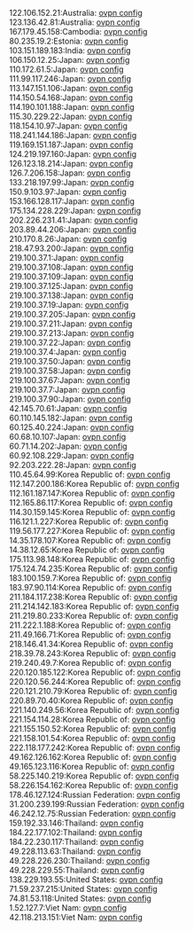 122.106.152.21:Australia: [ovpn config](vpn/122_106_152_21.ovpn)  
123.136.42.81:Australia: [ovpn config](vpn/123_136_42_81.ovpn)  
167.179.45.158:Cambodia: [ovpn config](vpn/167_179_45_158.ovpn)  
80.235.19.2:Estonia: [ovpn config](vpn/80_235_19_2.ovpn)  
103.151.189.183:India: [ovpn config](vpn/103_151_189_183.ovpn)  
106.150.12.25:Japan: [ovpn config](vpn/106_150_12_25.ovpn)  
110.172.61.5:Japan: [ovpn config](vpn/110_172_61_5.ovpn)  
111.99.117.246:Japan: [ovpn config](vpn/111_99_117_246.ovpn)  
113.147.151.106:Japan: [ovpn config](vpn/113_147_151_106.ovpn)  
114.150.54.168:Japan: [ovpn config](vpn/114_150_54_168.ovpn)  
114.190.101.188:Japan: [ovpn config](vpn/114_190_101_188.ovpn)  
115.30.229.22:Japan: [ovpn config](vpn/115_30_229_22.ovpn)  
118.154.10.97:Japan: [ovpn config](vpn/118_154_10_97.ovpn)  
118.241.144.186:Japan: [ovpn config](vpn/118_241_144_186.ovpn)  
119.169.151.187:Japan: [ovpn config](vpn/119_169_151_187.ovpn)  
124.219.197.160:Japan: [ovpn config](vpn/124_219_197_160.ovpn)  
126.123.18.214:Japan: [ovpn config](vpn/126_123_18_214.ovpn)  
126.7.206.158:Japan: [ovpn config](vpn/126_7_206_158.ovpn)  
133.218.197.99:Japan: [ovpn config](vpn/133_218_197_99.ovpn)  
150.9.103.97:Japan: [ovpn config](vpn/150_9_103_97.ovpn)  
153.166.128.117:Japan: [ovpn config](vpn/153_166_128_117.ovpn)  
175.134.228.229:Japan: [ovpn config](vpn/175_134_228_229.ovpn)  
202.226.231.41:Japan: [ovpn config](vpn/202_226_231_41.ovpn)  
203.89.44.206:Japan: [ovpn config](vpn/203_89_44_206.ovpn)  
210.170.8.26:Japan: [ovpn config](vpn/210_170_8_26.ovpn)  
218.47.93.200:Japan: [ovpn config](vpn/218_47_93_200.ovpn)  
219.100.37.1:Japan: [ovpn config](vpn/219_100_37_1.ovpn)  
219.100.37.108:Japan: [ovpn config](vpn/219_100_37_108.ovpn)  
219.100.37.109:Japan: [ovpn config](vpn/219_100_37_109.ovpn)  
219.100.37.125:Japan: [ovpn config](vpn/219_100_37_125.ovpn)  
219.100.37.138:Japan: [ovpn config](vpn/219_100_37_138.ovpn)  
219.100.37.19:Japan: [ovpn config](vpn/219_100_37_19.ovpn)  
219.100.37.205:Japan: [ovpn config](vpn/219_100_37_205.ovpn)  
219.100.37.211:Japan: [ovpn config](vpn/219_100_37_211.ovpn)  
219.100.37.213:Japan: [ovpn config](vpn/219_100_37_213.ovpn)  
219.100.37.22:Japan: [ovpn config](vpn/219_100_37_22.ovpn)  
219.100.37.4:Japan: [ovpn config](vpn/219_100_37_4.ovpn)  
219.100.37.50:Japan: [ovpn config](vpn/219_100_37_50.ovpn)  
219.100.37.58:Japan: [ovpn config](vpn/219_100_37_58.ovpn)  
219.100.37.67:Japan: [ovpn config](vpn/219_100_37_67.ovpn)  
219.100.37.7:Japan: [ovpn config](vpn/219_100_37_7.ovpn)  
219.100.37.90:Japan: [ovpn config](vpn/219_100_37_90.ovpn)  
42.145.70.61:Japan: [ovpn config](vpn/42_145_70_61.ovpn)  
60.110.145.182:Japan: [ovpn config](vpn/60_110_145_182.ovpn)  
60.125.40.224:Japan: [ovpn config](vpn/60_125_40_224.ovpn)  
60.68.10.107:Japan: [ovpn config](vpn/60_68_10_107.ovpn)  
60.71.14.202:Japan: [ovpn config](vpn/60_71_14_202.ovpn)  
60.92.108.229:Japan: [ovpn config](vpn/60_92_108_229.ovpn)  
92.203.222.28:Japan: [ovpn config](vpn/92_203_222_28.ovpn)  
110.45.64.99:Korea Republic of: [ovpn config](vpn/110_45_64_99.ovpn)  
112.147.200.186:Korea Republic of: [ovpn config](vpn/112_147_200_186.ovpn)  
112.161.187.147:Korea Republic of: [ovpn config](vpn/112_161_187_147.ovpn)  
112.165.86.117:Korea Republic of: [ovpn config](vpn/112_165_86_117.ovpn)  
114.30.159.145:Korea Republic of: [ovpn config](vpn/114_30_159_145.ovpn)  
116.121.1.227:Korea Republic of: [ovpn config](vpn/116_121_1_227.ovpn)  
119.56.177.227:Korea Republic of: [ovpn config](vpn/119_56_177_227.ovpn)  
14.35.178.107:Korea Republic of: [ovpn config](vpn/14_35_178_107.ovpn)  
14.38.12.65:Korea Republic of: [ovpn config](vpn/14_38_12_65.ovpn)  
175.113.98.148:Korea Republic of: [ovpn config](vpn/175_113_98_148.ovpn)  
175.124.74.235:Korea Republic of: [ovpn config](vpn/175_124_74_235.ovpn)  
183.100.159.7:Korea Republic of: [ovpn config](vpn/183_100_159_7.ovpn)  
183.97.90.114:Korea Republic of: [ovpn config](vpn/183_97_90_114.ovpn)  
211.184.117.238:Korea Republic of: [ovpn config](vpn/211_184_117_238.ovpn)  
211.214.142.183:Korea Republic of: [ovpn config](vpn/211_214_142_183.ovpn)  
211.219.80.233:Korea Republic of: [ovpn config](vpn/211_219_80_233.ovpn)  
211.222.1.188:Korea Republic of: [ovpn config](vpn/211_222_1_188.ovpn)  
211.49.166.71:Korea Republic of: [ovpn config](vpn/211_49_166_71.ovpn)  
218.146.41.34:Korea Republic of: [ovpn config](vpn/218_146_41_34.ovpn)  
218.39.78.243:Korea Republic of: [ovpn config](vpn/218_39_78_243.ovpn)  
219.240.49.7:Korea Republic of: [ovpn config](vpn/219_240_49_7.ovpn)  
220.120.185.122:Korea Republic of: [ovpn config](vpn/220_120_185_122.ovpn)  
220.120.56.244:Korea Republic of: [ovpn config](vpn/220_120_56_244.ovpn)  
220.121.210.79:Korea Republic of: [ovpn config](vpn/220_121_210_79.ovpn)  
220.89.70.40:Korea Republic of: [ovpn config](vpn/220_89_70_40.ovpn)  
221.140.249.56:Korea Republic of: [ovpn config](vpn/221_140_249_56.ovpn)  
221.154.114.28:Korea Republic of: [ovpn config](vpn/221_154_114_28.ovpn)  
221.155.150.52:Korea Republic of: [ovpn config](vpn/221_155_150_52.ovpn)  
221.158.101.54:Korea Republic of: [ovpn config](vpn/221_158_101_54.ovpn)  
222.118.177.242:Korea Republic of: [ovpn config](vpn/222_118_177_242.ovpn)  
49.162.126.162:Korea Republic of: [ovpn config](vpn/49_162_126_162.ovpn)  
49.165.123.116:Korea Republic of: [ovpn config](vpn/49_165_123_116.ovpn)  
58.225.140.219:Korea Republic of: [ovpn config](vpn/58_225_140_219.ovpn)  
58.226.154.162:Korea Republic of: [ovpn config](vpn/58_226_154_162.ovpn)  
178.46.127.124:Russian Federation: [ovpn config](vpn/178_46_127_124.ovpn)  
31.200.239.199:Russian Federation: [ovpn config](vpn/31_200_239_199.ovpn)  
46.242.12.75:Russian Federation: [ovpn config](vpn/46_242_12_75.ovpn)  
159.192.33.146:Thailand: [ovpn config](vpn/159_192_33_146.ovpn)  
184.22.177.102:Thailand: [ovpn config](vpn/184_22_177_102.ovpn)  
184.22.230.117:Thailand: [ovpn config](vpn/184_22_230_117.ovpn)  
49.228.113.63:Thailand: [ovpn config](vpn/49_228_113_63.ovpn)  
49.228.226.230:Thailand: [ovpn config](vpn/49_228_226_230.ovpn)  
49.228.229.55:Thailand: [ovpn config](vpn/49_228_229_55.ovpn)  
138.229.193.55:United States: [ovpn config](vpn/138_229_193_55.ovpn)  
71.59.237.215:United States: [ovpn config](vpn/71_59_237_215.ovpn)  
74.81.53.118:United States: [ovpn config](vpn/74_81_53_118.ovpn)  
1.52.127.7:Viet Nam: [ovpn config](vpn/1_52_127_7.ovpn)  
42.118.213.151:Viet Nam: [ovpn config](vpn/42_118_213_151.ovpn)  
